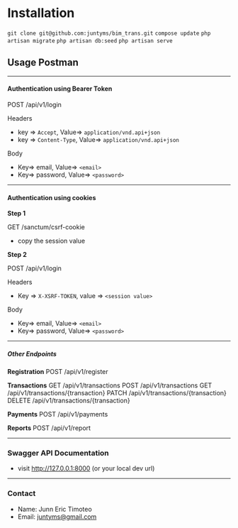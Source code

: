 # Installation
`git clone git@github.com:juntyms/bim_trans.git`
`compose update`
`php artisan migrate`
`php artisan db:seed`
`php artisan serve`

## Usage Postman
---
#### Authentication using Bearer Token
POST /api/v1/login

Headers
- key => `Accept`, Value=> `application/vnd.api+json`
- key => `Content-Type`, Value=> `application/vnd.api+json`

Body
- Key=> email, Value=> `<email>`
- Key=> password, Value=> `<password>`

---
#### Authentication using cookies
**Step 1**

GET /sanctum/csrf-cookie
- copy the session value

**Step 2**

POST /api/v1/login

Headers
- Key => `X-XSRF-TOKEN`, value => `<session value>`

Body
- Key=> email, Value=> `<email>`
- Key=> password, Value=> `<password>`

---

##### Other Endpoints
**Registration**
POST /api/v1/register

**Transactions**
GET /api/v1/transactions
POST /api/v1/transactions
GET /api/v1/transactions/{transaction}
PATCH /api/v1/transactions/{transaction}
DELETE /api/v1/transactions/{transaction}

**Payments**
POST /api/v1/payments

**Reports**
POST /api/v1/report

---
### Swagger API Documentation

- visit http://127.0.0.1:8000 (or your local dev url)

---
### Contact
- Name: Junn Eric Timoteo
- Email: juntyms@gmail.com
